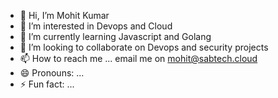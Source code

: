 - 👋 Hi, I’m Mohit Kumar
- 👀 I’m interested in Devops and Cloud 
- 🌱 I’m currently learning Javascript and Golang
- 💞️ I’m looking to collaborate on Devops and security projects 
- 📫 How to reach me ... email me on mohit@sabtech.cloud
- 😄 Pronouns: ...
- ⚡ Fun fact: ...

<!---
Roghuehero/Roghuehero is a ✨ special ✨ repository because its `README.md` (this file) appears on your GitHub profile.
You can click the Preview link to take a look at your changes.
--->
